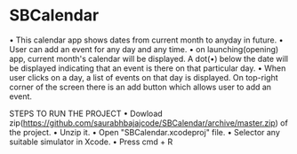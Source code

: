 # SBCalendar

• This calendar app shows dates from current month to anyday in future.
• User can add an event for any day and any time.
• on launching(opening) app, current month's calendar will be displayed. A dot(•) below the date will be 
  displayed indicating that an event is there on that particular day.
• When user clicks on a day, a list of events on that day is displayed. On top-right corner of the screen there
  is an add button which allows user to add an event.

STEPS TO RUN THE PROJECT
• Dowload zip(https://github.com/saurabhbajajcode/SBCalendar/archive/master.zip) of the project.
• Unzip it.
• Open "SBCalendar.xcodeproj" file.
• Selector any suitable simulator in Xcode.
• Press cmd + R
